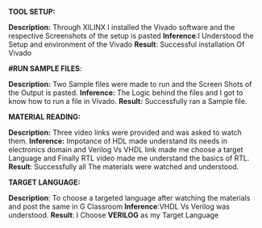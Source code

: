 **TOOL SETUP:**

**Description:** Through XILINX I installed the Vivado software and the respective Screenshots of the setup is pasted 
**Inference**:I Understood the Setup and environment of the Vivado 
**Result**: Successful installation Of Vivado

**#RUN SAMPLE FILES**:

**Description:** Two Sample files were made to run and the Screen Shots of the Output is pasted.
**Inference:** The Logic behind the files and I got to know how to run a file in Vivado.
**Result:** Successfully ran a Sample file.

**MATERIAL READING:**

**Description:** Three video links were provided and was asked to watch them.
**Inference:** Impotance of HDL made understand its needs in electronics domain and Verilog Vs VHDL link made me choose a target Language and Finally RTL video made me understand the basics of RTL.
**Result**: Successfully all The materials were watched and understood.

**TARGET LANGUAGE:**

**Description**: To choose a targeted language after watching the materials and post the same in G Classroom
**Inference**:VHDL Vs Verilog was understood.
**Result**: I Choose **VERILOG** as my Target Language

